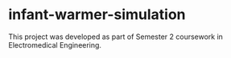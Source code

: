 # infant-warmer-simulation
This project was developed as part of Semester 2 coursework in Electromedical Engineering. 
